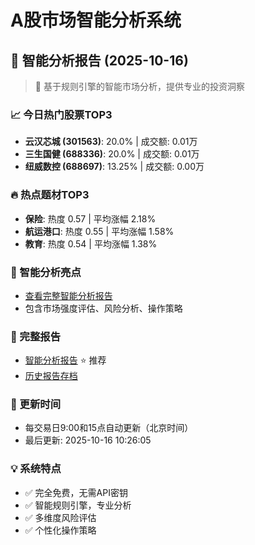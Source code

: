 # A股市场智能分析系统

## 🤖 智能分析报告 (2025-10-16)

> 🚀 基于规则引擎的智能市场分析，提供专业的投资洞察

### 📈 今日热门股票TOP3
- **云汉芯城 (301563)**: 20.0% | 成交额: 0.01万
- **三生国健 (688336)**: 20.0% | 成交额: 0.01万
- **纽威数控 (688697)**: 13.25% | 成交额: 0.00万

### 🔥 热点题材TOP3
- **保险**: 热度 0.57 | 平均涨幅 2.18%
- **航运港口**: 热度 0.55 | 平均涨幅 1.58%
- **教育**: 热度 0.54 | 平均涨幅 1.38%

### 🤖 智能分析亮点
- [查看完整智能分析报告](reports/enhanced_report_2025-10-16.md)
- 包含市场强度评估、风险分析、操作策略

### 📄 完整报告
- [智能分析报告](reports/enhanced_report_2025-10-16.md) ⭐ 推荐
- [历史报告存档](reports/)

### 🔄 更新时间
- 每交易日9:00和15点自动更新（北京时间）
- 最后更新: 2025-10-16 10:26:05

### 💡 系统特点
- ✅ 完全免费，无需API密钥
- ✅ 智能规则引擎，专业分析
- ✅ 多维度风险评估
- ✅ 个性化操作策略
